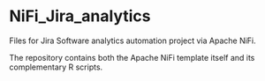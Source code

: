 # NiFi_Jira_analytics

Files for Jira Software analytics automation project via Apache NiFi.

The repository contains both the Apache NiFi template itself and its complementary R scripts.


